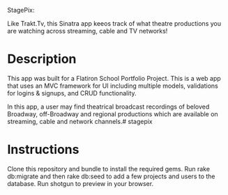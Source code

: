StagePix: 

Like Trakt.Tv, this Sinatra app keeos track of what theatre productions you are watching across streaming, cable and TV networks!


# Description

This app was built for a Flatiron School Portfolio Project. This is a web app that uses an MVC framework for UI including multiple models, validations for logins & signups, and CRUD functionality.

In this app, a user may find theatrical broadcast recordings of beloved Broadway, off-Broadway and regional productions which are available on streaming, cable and network channels.# stagepix


# Instructions

Clone this repository and bundle to install the required gems. Run rake db:migrate and then rake db:seed to add a few projects and users to the database. Run shotgun to preview in your browser.
